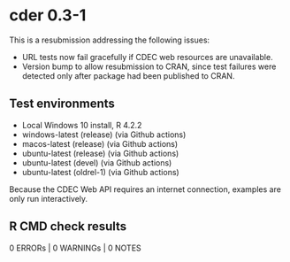 # cder 0.3-1

This is a resubmission addressing the following issues:

* URL tests now fail gracefully if CDEC web resources are unavailable.
* Version bump to allow resubmission to CRAN, since test failures were
  detected only after package had been published to CRAN.

## Test environments

* Local Windows 10 install, R 4.2.2
* windows-latest (release) (via Github actions)
* macos-latest (release) (via Github actions)
* ubuntu-latest (release) (via Github actions)
* ubuntu-latest (devel) (via Github actions)
* ubuntu-latest (oldrel-1) (via Github actions)


Because the CDEC Web API requires an internet connection, examples 
are only run interactively. 

## R CMD check results

0 ERRORs | 0 WARNINGs | 0 NOTES
